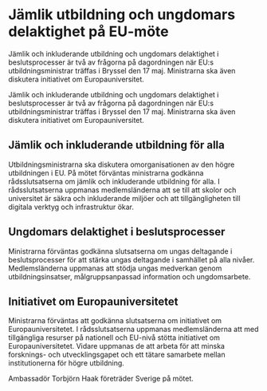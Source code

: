 # Jämlik utbildning och ungdomars delaktighet på EU-möte

Jämlik och inkluderande utbildning och ungdomars delaktighet i beslutsprocesser är två av frågorna på dagordningen när EU:s utbildningsministrar träffas i Bryssel den 17 maj. Ministrarna ska även diskutera initiativet om Europauniversitet.

Jämlik och inkluderande utbildning och ungdomars delaktighet i beslutsprocesser är två av frågorna på dagordningen när EU:s utbildningsministrar träffas i Bryssel den 17 maj. Ministrarna ska även diskutera initiativet om Europauniversitet.

## Jämlik och inkluderande utbildning för alla

Utbildningsministrarna ska diskutera omorganisationen av den högre utbildningen i EU. På mötet förväntas ministrarna godkänna rådsslutsatserna om jämlik och inkluderande utbildning för alla. I rådsslutsatserna uppmanas medlemsländerna att se till att skolor och universitet är säkra och inkluderande miljöer och att tillgängligheten till digitala verktyg och infrastruktur ökar.

## Ungdomars delaktighet i beslutsprocesser

Ministrarna förväntas godkänna slutsatserna om ungas deltagande i beslutsprocesser för att stärka ungas deltagande i samhället på alla nivåer. Medlemsländerna uppmanas att stödja ungas medverkan genom utbildningsinsatser, målgruppsanpassad information och ungdomsarbete.

## Initiativet om Europauniversitetet

Ministrarna förväntas att godkänna slutsatserna om initiativet om Europauniversitetet. I rådsslutsatserna uppmanas medlemsländerna att med tillgängliga resurser på nationell och EU-nivå stötta initiativet om Europauniversitetet. Vidare uppmanas de att arbeta för att minska forsknings- och utvecklingsgapet och ett tätare samarbete mellan institutionerna för högre utbildning.

Ambassadör Torbjörn Haak företräder Sverige på mötet.
